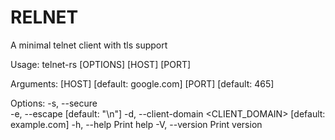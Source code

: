 # RELNET

A minimal telnet client with tls support 

Usage: telnet-rs [OPTIONS] [HOST] [PORT]

Arguments:
  [HOST]  [default: google.com]
  [PORT]  [default: 465]

Options:
  -s, --secure                         
  -e, --escape <ESCAPE>                [default: "\n"]
  -d, --client-domain <CLIENT_DOMAIN>  [default: example.com]
  -h, --help                           Print help
  -V, --version                        Print version